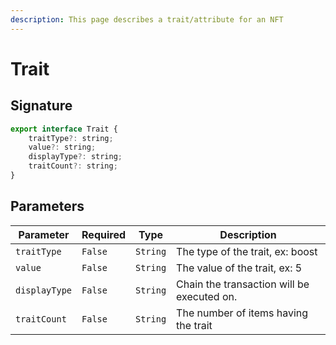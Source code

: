 ```yaml
---
description: This page describes a trait/attribute for an NFT
---
```


# Trait

## Signature

```javascript
export interface Trait {
    traitType?: string;
    value?: string;
    displayType?: string;
    traitCount?: string;
}
```

## Parameters

| Parameter     | Required | Type     | Description                                |
| ------------- | -------- | -------- | ------------------------------------------ |
| `traitType`   | `False`  | `String` | The type of the trait, ex: boost           |
| `value`       | `False`  | `String` | The value of the trait, ex: 5              |
| `displayType` | `False`  | `String` | Chain the transaction will be executed on. |
| `traitCount`  | `False`  | `String` | The number of items having the trait       |
